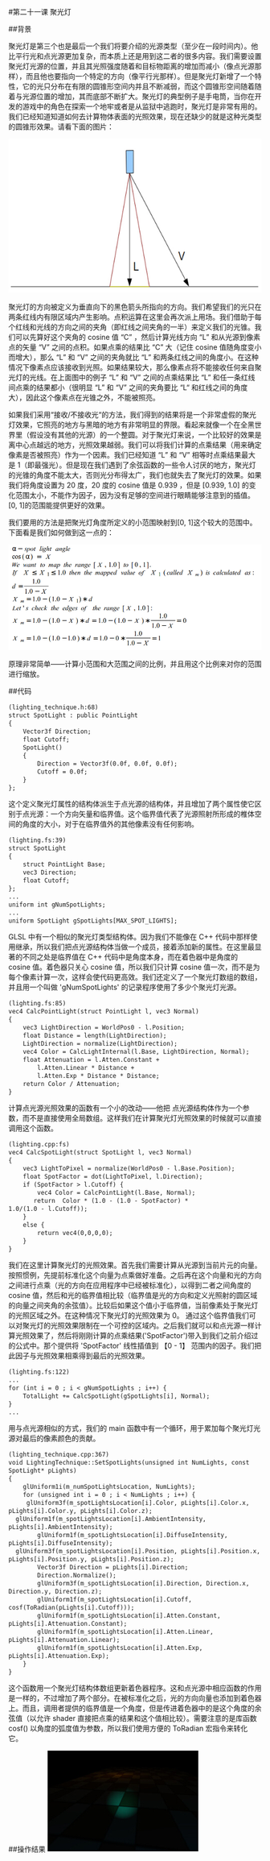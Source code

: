 #第二十一课 聚光灯  

##背景

聚光灯是第三个也是最后一个我们将要介绍的光源类型（至少在一段时间内）。他比平行光和点光源更加复杂，而本质上还是用到这二者的很多内容。我们需要设置聚光灯光源的位置，并且其光照强度随着和目标物距离的增加而减小（像点光源那样），而且他也要指向一个特定的方向（像平行光那样）。但是聚光灯新增了一个特性，它的光只分布在有限的圆锥形空间内并且不断减弱，而这个圆锥形空间随着随着与光源位置的增加，其而底部不断扩大。聚光灯的典型例子是手电筒，当你在开发的游戏中的角色在探索一个地牢或者是从监狱中逃跑时，聚光灯是非常有用的。
我们已经知道知道如何去计算物体表面的光照效果，现在还缺少的就是这种光类型的圆锥形效果。请看下面的图片：

![](images/picture211.jpg)

聚光灯的方向被定义为垂直向下的黑色箭头所指向的方向。我们希望我们的光只在两条红线内有限区域内产生影响。点积运算在这里会再次派上用场。我们借助于每个红线和光线的方向之间的夹角（即红线之间夹角的一半）来定义我们的光锥。我们可以先算好这个夹角的 cosine 值 “C” ，然后计算光线方向 “L” 和从光源到像素点的矢量 “V” 之间的点积。如果点乘的结果比 “C” 大（记住 cosine 值随角度变小而增大），那么 “L” 和 “V” 之间的夹角就比 “L” 和两条红线之间的角度小。在这种情况下像素点应该接收到光照。如果结果较大，那么像素点将不能接收任何来自聚光灯的光线。在上面图中的例子 “L” 和 “V” 之间的点乘结果比 “L” 和任一条红线间点乘的结果都小（很明显 “L” 和 “V” 之间的夹角要比 “L“ 和红线之间的角度大），因此这个像素点在光锥之外，不能被照亮。  

如果我们采用“接收/不接收光“的方法，我们得到的结果将是一个非常虚假的聚光灯效果，它照亮的地方与黑暗的地方有非常明显的界限。看起来就像一个在全黑世界里（假设没有其他的光源）的一个整圆。对于聚光灯来说，一个比较好的效果是离中心点越远的地方，光照效果越弱。我们可以将我们计算的点乘结果（用来确定像素是否被照亮）作为一个因素。我们已经知道 “L” 和 “V” 相等时点乘结果最大是 1（即最强光）。但是现在我们遇到了余弦函数的一些令人讨厌的地方，聚光灯的光锥的角度不能太大，否则光分布得太广，我们也就失去了聚光灯的效果。如果我们将角度设置为 20 度，20 度的 cosine 值是 0.939 ，但是 [0.939, 1.0] 的变化范围太小，不能作为因子，因为没有足够的空间进行眼睛能够注意到的插值。[0, 1]的范围能提供更好的效果。  

我们要用的方法是把聚光灯角度所定义的小范围映射到[0, 1]这个较大的范围中。下面看是我们如何做到这一点的：  

![](images/picture212.jpg)

原理非常简单——计算小范围和大范围之间的比例，并且用这个比例来对你的范围进行缩放。

##代码
```
(lighting_technique.h:68)
struct SpotLight : public PointLight
{
    Vector3f Direction;
    float Cutoff;
    SpotLight()
    {
        Direction = Vector3f(0.0f, 0.0f, 0.0f);
        Cutoff = 0.0f;
    }
};
```

这个定义聚光灯属性的结构体派生于点光源的结构体，并且增加了两个属性使它区别于点光源：一个方向矢量和临界值。这个临界值代表了光源照射所形成的椎体空间的角度的大小，对于在临界值外的其他像素没有任何影响。

```
(lighting.fs:39)
struct SpotLight
{
    struct PointLight Base;
    vec3 Direction;
    float Cutoff;
};
...
uniform int gNumSpotLights;
...
uniform SpotLight gSpotLights[MAX_SPOT_LIGHTS];
```

GLSL 中有一个相似的聚光灯类型结构体。因为我们不能像在 C++ 代码中那样使用继承，所以我们把点光源结构体当做一个成员，接着添加新的属性。在这里最显著的不同之处是临界值在 C++ 代码中是角度本身，而在着色器中是角度的 cosine 值。着色器只关心 cosine 值，所以我们只计算 cosine 值一次，而不是为每个像素计算一次，这样会使代码更高效。我们还定义了一个聚光灯数组的数组，并且用一个叫做 'gNumSpotLights' 的记录程序使用了多少个聚光灯光源。  

```
(lighting.fs:85)
vec4 CalcPointLight(struct PointLight l, vec3 Normal)
{
    vec3 LightDirection = WorldPos0 - l.Position;
    float Distance = length(LightDirection);
    LightDirection = normalize(LightDirection);
    vec4 Color = CalcLightInternal(l.Base, LightDirection, Normal);
    float Attenuation = l.Atten.Constant +
        l.Atten.Linear * Distance +
        l.Atten.Exp * Distance * Distance;
    return Color / Attenuation;
}
```

计算点光源光照效果的函数有一个小的改动——他把 点光源结构体作为一个参数，而不是直接使用全局数组。这样我们在计算聚光灯光照效果的时候就可以直接调用这个函数。  

```
(lighting.cpp:fs)
vec4 CalcSpotLight(struct SpotLight l, vec3 Normal)
{
    vec3 LightToPixel = normalize(WorldPos0 - l.Base.Position);
    float SpotFactor = dot(LightToPixel, l.Direction);
    if (SpotFactor > l.Cutoff) {
        vec4 Color = CalcPointLight(l.Base, Normal);
       return  Color * (1.0 - (1.0 - SpotFactor) * 
1.0/(1.0 - l.Cutoff));
    }
    else {
        return vec4(0,0,0,0);
    }
}
```

我们在这里计算聚光灯的光照效果。首先我们需要计算从光源到当前片元的向量。按照惯例，先提前标准化这个向量为点乘做好准备。之后再在这个向量和光的方向之间进行点乘（光的方向在应用程序中已经被标准化），以得到二者之间角度的 cosine 值，然后和光的临界值相比较（临界值是光的方向和定义光照射的圆区域的向量之间夹角的余弦值）。比较后如果这个值小于临界值，当前像素处于聚光灯的光照区域之外。在这种情况下聚光灯的光照效果为 0。 通过这个临界值我们可以对聚光灯的光照效果限制在一个可控的区域内。之后我们就可以和点光源一样计算光照效果了，然后将刚刚计算的点乘结果('SpotFactor')带入到我们之前介绍过的公式中。那个提供将 'SpotFactor' 线性插值到 【0 - 1】 范围内的因子。我们把此因子与光照效果相乘得到最后的光照效果。

```
(lighting.fs:122)
...
for (int i = 0 ; i < gNumSpotLights ; i++) {
    TotalLight += CalcSpotLight(gSpotLights[i], Normal);
}
...
```

用与点光源相似的方式，我们的 main 函数中有一个循环，用于累加每个聚光灯光源对最后的像素颜色的贡献。  

```
(lighting_technique.cpp:367)
void LightingTechnique::SetSpotLights(unsigned int NumLights, const SpotLight* pLights)
{
    glUniform1i(m_numSpotLightsLocation, NumLights);
    for (unsigned int i = 0 ; i < NumLights ; i++) {
     glUniform3f(m_spotLightsLocation[i].Color, pLights[i].Color.x, pLights[i].Color.y, pLights[i].Color.z);
  glUniform1f(m_spotLightsLocation[i].AmbientIntensity, pLights[i].AmbientIntensity);
        glUniform1f(m_spotLightsLocation[i].DiffuseIntensity, pLights[i].DiffuseIntensity);
  glUniform3f(m_spotLightsLocation[i].Position, pLights[i].Position.x, pLights[i].Position.y, pLights[i].Position.z);
        Vector3f Direction = pLights[i].Direction;
        Direction.Normalize();
        glUniform3f(m_spotLightsLocation[i].Direction, Direction.x, Direction.y, Direction.z);
        glUniform1f(m_spotLightsLocation[i].Cutoff, cosf(ToRadian(pLights[i].Cutoff)));
        glUniform1f(m_spotLightsLocation[i].Atten.Constant, pLights[i].Attenuation.Constant);
        glUniform1f(m_spotLightsLocation[i].Atten.Linear, pLights[i].Attenuation.Linear);
        glUniform1f(m_spotLightsLocation[i].Atten.Exp, pLights[i].Attenuation.Exp);
    }
}
```

这个函数用一个聚光灯结构体数组更新着色器程序。这和点光源中相应函数的作用是一样的，不过增加了两个部分。在被标准化之后，光的方向向量也添加到着色器上。而且，调用者提供的临界值是一个角度，但是传进着色器中的是这个角度的余弦值（以允许 shader 直接把点乘的结果和这个值相比较）。需要注意的是库函数 cosf() 以角度的弧度值为参数，所以我们使用方便的 ToRadian 宏指令来转化它。

##操作结果
![](images/picture213.jpg)
